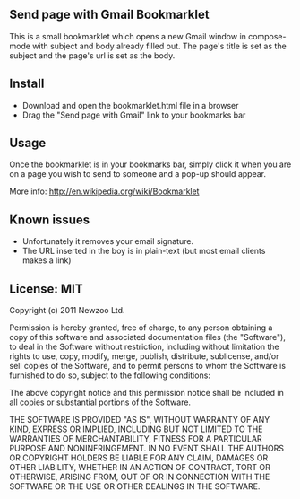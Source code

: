 ## Send page with Gmail Bookmarklet

This is a small bookmarklet which opens a new Gmail window in compose-mode with subject
and body already filled out. The page's title is set as the subject and the page's url
is set as the body.

## Install

* Download and open the bookmarklet.html file in a browser
* Drag the "Send page with Gmail" link to your bookmarks bar

## Usage

Once the bookmarklet is in your bookmarks bar, simply click it when you are on a page
you wish to send to someone and a pop-up should appear.

More info: http://en.wikipedia.org/wiki/Bookmarklet

## Known issues

* Unfortunately it removes your email signature.
* The URL inserted in the boy is in plain-text (but most email clients makes a link)

## License: MIT

Copyright (c) 2011 Newzoo Ltd.

Permission is hereby granted, free of charge, to any person obtaining a copy of this
software and associated documentation files (the "Software"), to deal in the Software
without restriction, including without limitation the rights to use, copy, modify, merge,
publish, distribute, sublicense, and/or sell copies of the Software, and to permit persons
to whom the Software is furnished to do so, subject to the following conditions:

The above copyright notice and this permission notice shall be included in all copies or
substantial portions of the Software.

THE SOFTWARE IS PROVIDED "AS IS", WITHOUT WARRANTY OF ANY KIND, EXPRESS OR IMPLIED,
INCLUDING BUT NOT LIMITED TO THE WARRANTIES OF MERCHANTABILITY, FITNESS FOR A PARTICULAR
PURPOSE AND NONINFRINGEMENT. IN NO EVENT SHALL THE AUTHORS OR COPYRIGHT HOLDERS BE LIABLE
FOR ANY CLAIM, DAMAGES OR OTHER LIABILITY, WHETHER IN AN ACTION OF CONTRACT, TORT OR
OTHERWISE, ARISING FROM, OUT OF OR IN CONNECTION WITH THE SOFTWARE OR THE USE OR OTHER
DEALINGS IN THE SOFTWARE.

